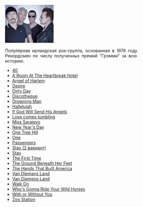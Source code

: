 ![](u2.jpg)

Популярная ирландская рок-группа, основанная в 1976 году.  
Рекордсмен по числу полученных премий "Грэмми" за всю историю.

* [40](40)
* [A Room At The Heartbreak Hotel](A%20Room%20At%20The%20Heartbreak%20Hotel)
* [Angel of Harlem](Angel%20of%20Harlem)
* [Desire](Desire)
* [Dirty Day](Dirty%20Day)
* [Discotheque](Discotheque)
* [Drowning Man](Drowning%20Man)
* [Hallelujah](Hallelujah)
* [If God Will Send His Angels](If%20God%20Will%20Send%20His%20Angels)
* [Love comes tumbling](Love%20comes%20tumbling)
* [Miss Sarajevo](Miss%20Sarajevo)
* [New Year's Day](New%20Year's%20Day)
* [One Tree Hill](One%20Tree%20Hill)
* [One](One)
* [Passengers](Passengers)
* [Stay (2 вариант)](Stay%20(2%20вариант))
* [Stay](Stay)
* [The First Time](The%20First%20Time)
* [The Ground Beneath Her Feet](The%20Ground%20Beneath%20Her%20Feet)
* [The Hands That Built America](The%20Hands%20That%20Built%20America)
* [Van Diemans Land](Van%20Diemans%20Land)
* [Van Diemens Land](Van%20Diemens%20Land)
* [Walk On](Walk%20On)
* [Who's Gonna Ride Your Wild Horses](Who's%20Gonna%20Ride%20Your%20Wild%20Horses)
* [With or Without You](With%20or%20Without%20You)
* [Zoo Station](Zoo%20Station)